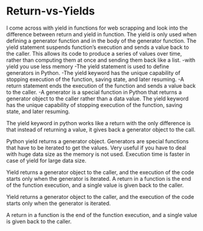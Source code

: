# Return-vs-Yields
I come across with yield in functions for web scrapping and look into the difference between return and yield in function. The yield is only used when defining a generator function and in the body of the generator function. The yield statement suspends function’s execution and sends a value back to the caller. This allows its code to produce a series of values over time, rather than computing them at once and sending them back like a list.
-with yield you use less memory 
-The yield statement is used to define generators in Python.
-The yield keyword has the unique capability of stopping execution of the function, saving state, and later resuming.
-A return statement ends the execution of the function and sends a value back to the caller.
-A generator is a special function in Python that returns a generator object to the caller rather than a data value. The yield keyword has the unique capability of stopping execution of the function, saving state, and later resuming.

The yield keyword in python works like a return with the only difference is that instead of returning a value, it gives back a generator object to the call.

Python yield returns a generator object. Generators are special functions that have to be iterated to get the values.
Very useful if you have to deal with huge data size as the memory is not used.
Execution time is faster in case of yield for large data size.

Yield returns a generator object to the caller, and the execution of the code starts only when the generator is iterated.	A return in a function is the end of the function execution, and a single value is given back to the caller.

Yield returns a generator object to the caller, and the execution of the code starts only when the generator is iterated.

A return in a function is the end of the function execution, and a single value is given back to the caller.



